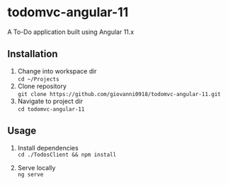 # todomvc-angular-11
A To-Do application built using Angular 11.x 

## Installation
1. Change into workspace dir  
  `cd ~/Projects` 
2. Clone repository  
  `git clone https://github.com/giovanni0918/todomvc-angular-11.git` 
2. Navigate to project dir  
  `cd todomvc-angular-11` 

## Usage 
1. Install dependencies  
  `cd ./TodosClient && npm install`

2. Serve locally  
  `ng serve`
